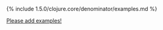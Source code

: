 {% include 1.5.0/clojure.core/denominator/examples.md %}

[Please add examples!](https://github.com/arrdem/grimoire/edit/master/_includes/1.6.0/clojure.core/denominator/examples.md)
